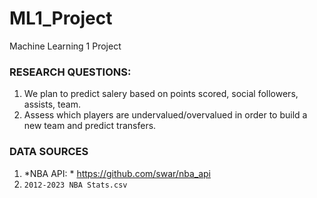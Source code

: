 # ML1_Project
Machine Learning 1 Project

### **RESEARCH QUESTIONS:**
1. We plan to predict salery based on points scored, social followers, assists, team. 
2. Assess which players are undervalued/overvalued in order to build a new team and predict transfers.

### **DATA SOURCES**
1. *NBA API: * https://github.com/swar/nba_api
2. `2012-2023 NBA Stats.csv`

